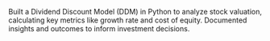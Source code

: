 Built a Dividend Discount Model (DDM) in Python to analyze stock valuation, calculating key metrics like growth rate and cost of equity. Documented insights and outcomes to inform investment decisions.
